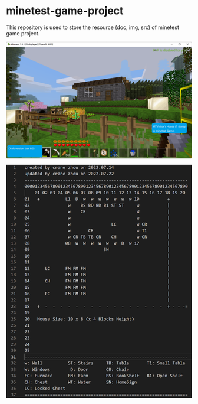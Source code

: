 # minetest-game-project
This repository is used to store the resource (doc, img, src) of minetest game project.

![house building sample picture (ver 0.2)](https://github.com/cranezhou/minetest-game-project/blob/main/img/ScreenPicture-20220720-003-revC.png?raw=true "building")  

![house design sample picture (ver 0.2)](https://github.com/cranezhou/minetest-game-project/blob/main/img/ScreenPicture-20220720-003-revC-DesignText-002.png?raw=true "design")

